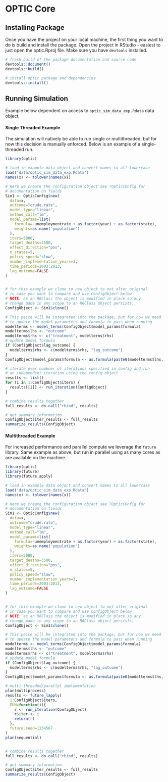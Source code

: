 # OPTIC Core

## Installing Package

Once you have the project on your local machine, the first thing you want to do is build and install the package. Open the project in RStudio - easiest to just open the optic.Rproj file. Make sure you have `devtools` installed.

```R
# fresh build of the package documentation and source code
devtools::document()
devtools::build()

# install optic package and dependencies
devtools::install()
```

## Running Simulation

Example below dependent on access to `optic_sim_data_exp.Rdata` data object.

#### Single Threaded Example

The simulation will natively be able to run single or multithreaded, but for now this decision is manually enforced. Below is an example of a single-threaded run.

```R
library(optic)

# load in example data object and convert names to all lowercase
load('data/optic_sim_data_exp.Rdata')
names(x) <- tolower(names(x))

# Here we create the configuration object see ?OpticCOnfig for
# documentation on fields
Sim1 <- OpticConfig$new(
  data=x,
  outcome="crude.rate",
  model_type="linear",
  method_call="lm",
  model_params=list(
    formula=~unemploymentrate + as.factor(year) + as.factor(state),
    weights=as.name('population')
  ),
  iters=5000,
  target_deaths=3500,
  effect_direction="pos",
  n_states=5,
  policy_speed="slow",
  number_implementation_years=3,
  time_periods=2003:2013,
  lag_outcome=FALSE
)


# for this example we clone to new object to not alter original
# in case you want to compare and use ConfigObject below
# NOTE: as an R6Class the object is modified in place so any
# change made in any scope to an R6Class object persists.
ConfigObject <- Sim1$clone()

# This peice will be integrated into the package, but for now we need
# to update the model parameters and formula to pass when running
modelterms <- model_terms(ConfigObject$model_params$formula)
modelterms$lhs <- "outcome"
modelterms$rhs <- c("treatment", modelterms$rhs)
# update model formula
if (ConfigObject$lag_outcome) {
  modelterms$rhs <- c(modelterms$rhs, "lag_outcome")
}
ConfigObject$model_params$formula <- as.formula(paste0(modelterms$lhs, "~", paste(modelterms$rhs, collapse="+")))

# iterate over numbner of iterations specified in config and run
# an independent iteration using the config object
results <- list()
for (i in 1:ConfigObject$iters) {
  results[[i]] <- run_iteration(ConfigObject)
}

# combine results together
full_results <- do.call("rbind", results)

# get summary information
ConfigObject$iter_results <- full_results
summarize_results(ConfigObject)
```
#### Multithreaded Example

For increased performance and parallel compute we leverage the `future` library. Same example as above, but run in parallel using as many cores as are available on the machine.

```R
library(optic)
library(future)
library(future.apply)

# load in example data object and convert names to all lowercase
load('data/optic_sim_data_exp.Rdata')
names(x) <- tolower(names(x))

# Here we create the configuration object see ?OpticCOnfig for
# documentation on fields
Sim1 <- OpticConfig$new(
  data=x,
  outcome="crude.rate",
  model_type="linear",
  method_call="lm",
  model_params=list(
    formula=~unemploymentrate + as.factor(year) + as.factor(state),
    weights=as.name('population')
  ),
  iters=5000,
  target_deaths=3500,
  effect_direction="pos",
  n_states=5,
  policy_speed="slow",
  number_implementation_years=3,
  time_periods=2003:2013,
  lag_outcome=FALSE
)


# for this example we clone to new object to not alter original
# in case you want to compare and use ConfigObject below
# NOTE: as an R6Class the object is modified in place so any
# change made in any scope to an R6Class object persists.
ConfigObject <- Sim1$clone()

# This peice will be integrated into the package, but for now we need
# to update the model parameters and formula to pass when running
modelterms <- model_terms(ConfigObject$model_params$formula)
modelterms$lhs <- "outcome"
modelterms$rhs <- c("treatment", modelterms$rhs)
# update model formula
if (ConfigObject$lag_outcome) {
  modelterms$rhs <- c(modelterms$rhs, "lag_outcome")
}
ConfigObject$model_params$formula <- as.formula(paste0(modelterms$lhs, "~", paste(modelterms$rhs, collapse="+")))

# multi-threaded/parallel implementation
plan(multiprocess)
results <- future_lapply(
  1:ConfigObject$iters,
  FUN=function(i){
    r <- run_iteration(ConfigObject)
    r$iter <- i
    return(r)
  },
  future.seed=1234567
)
plan(sequential)


# combine results together
full_results <- do.call("rbind", results)

# get summary information
ConfigObject$iter_results <- full_results
summarize_results(ConfigObject)
```